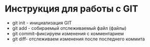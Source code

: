 #  Инструкция для работы с GIT
* git init - инициализация GIT
* git add - собираемый отслеживаемый файл (файлы)
* git commit-фиксируем изменения с комментарием
* git diff- отслеживаем изменения после последнего коммита


